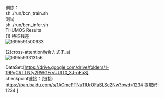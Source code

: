 训练：<br>
sh ./run/bcn_train.sh<br>
测试<br>
sh ./run/bcn_infer.sh<br>
THUMOS Results<br>
(1) 特征残差<br>
![1695591500633](https://github.com/Dingchangjian/test/assets/22287191/9063cd09-3664-4067-a3df-7fe41039cc4b)<br>

(2)cross-attention融合方式(F_a)<br>
![1695593313156](https://github.com/Dingchangjian/test/assets/22287191/08b35fb8-2884-486c-8774-2d92e096c447)<br>

DataSet:[https://drive.google.com/drive/folders/1-19PgCRTTNfy2RWGErvUUlT0_3J-qEb8]<br>
checkpoint链接：[链接: https://pan.baidu.com/s/1ACmcPTNuTlUrOFaSLSc2Nw?pwd=1234 提取码: 1234 ]<br>
